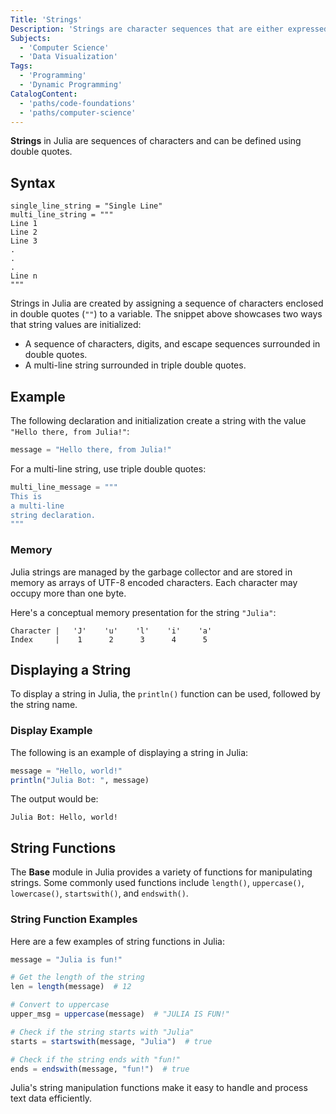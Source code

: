```yaml
---
Title: 'Strings'
Description: 'Strings are character sequences that are either expressed in double quotes or as arrays that end with a null character \0.'
Subjects:
  - 'Computer Science'
  - 'Data Visualization'
Tags:
  - 'Programming'
  - 'Dynamic Programming'
CatalogContent:
  - 'paths/code-foundations'
  - 'paths/computer-science'
---
```


**Strings** in Julia are sequences of characters and can be defined using double quotes.

## Syntax

```pseudo
single_line_string = "Single Line"
multi_line_string = """
Line 1
Line 2
Line 3
.
.
.
Line n
"""
```

Strings in Julia are created by assigning a sequence of characters enclosed in double quotes (`""`) to a variable. The snippet above showcases two ways that string values are initialized:

- A sequence of characters, digits, and escape sequences surrounded in double quotes.
- A multi-line string surrounded in triple double quotes.

## Example

The following declaration and initialization create a string with the value `"Hello there, from Julia!"`:

```julia
message = "Hello there, from Julia!"
```

For a multi-line string, use triple double quotes:

```julia
multi_line_message = """
This is
a multi-line
string declaration.
"""
```

### Memory

Julia strings are managed by the garbage collector and are stored in memory as arrays of UTF-8 encoded characters. Each character may occupy more than one byte.

Here's a conceptual memory presentation for the string `"Julia"`:

```pseudo
Character |   'J'    'u'    'l'    'i'    'a'
Index     |    1      2      3      4      5
```

## Displaying a String

To display a string in Julia, the `println()` function can be used, followed by the string name.

### Display Example

The following is an example of displaying a string in Julia:

```julia
message = "Hello, world!"
println("Julia Bot: ", message)
```

The output would be:

```shell
Julia Bot: Hello, world!
```

## String Functions

The **Base** module in Julia provides a variety of functions for manipulating strings. Some commonly used functions include `length()`, `uppercase()`, `lowercase()`, `startswith()`, and `endswith()`.

### String Function Examples

Here are a few examples of string functions in Julia:

```julia
message = "Julia is fun!"

# Get the length of the string
len = length(message)  # 12

# Convert to uppercase
upper_msg = uppercase(message)  # "JULIA IS FUN!"

# Check if the string starts with "Julia"
starts = startswith(message, "Julia")  # true

# Check if the string ends with "fun!"
ends = endswith(message, "fun!")  # true
```

Julia's string manipulation functions make it easy to handle and process text data efficiently.
